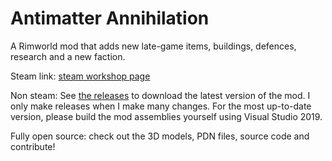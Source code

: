 # Antimatter Annihilation
A Rimworld mod that adds new late-game items, buildings, defences, research and a new faction.

Steam link: [steam workshop page](https://steamcommunity.com/sharedfiles/filedetails/?id=2113692574)

Non steam: See [the releases](https://github.com/Epicguru/AntimatterAnnihilation/releases) to download the latest version of the mod.
I only make releases when I make many changes. For the most up-to-date version, please build the mod assemblies yourself using Visual Studio 2019.

Fully open source: check out the 3D models, PDN files, source code and contribute!
